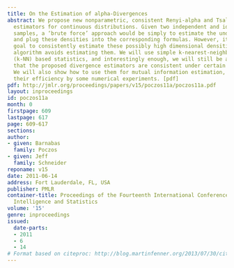 ```yaml
---
title: On the Estimation of alpha-Divergences
abstract: We propose new nonparametric, consistent Renyi-alpha and Tsallis-alpha divergence
  estimators for continuous distributions. Given two independent and identically distributed
  samples, a ‘brute force’ approach would be simply to estimate the underlying densities,
  and plug these densities into the corresponding formulas. However, it is not our
  goal to consistently estimate these possibly high dimensional densities, and our
  algorithm avoids estimating them. We will use simple k-nearest-neighbor distance
  (k-NN) based statistics, and interestingly enough, we will still be able to prove
  that the proposed divergence estimators are consistent under certain conditions.
  We will also show how to use them for mutual information estimation, and demonstrate
  their efficiency by some numerical experiments. [pdf]
pdf: http://jmlr.org/proceedings/papers/v15/poczos11a/poczos11a.pdf
layout: inproceedings
id: poczos11a
month: 0
firstpage: 609
lastpage: 617
page: 609-617
sections: 
author:
- given: Barnabas
  family: Poczos
- given: Jeff
  family: Schneider
reponame: v15
date: 2011-06-14
address: Fort Lauderdale, FL, USA
publisher: PMLR
container-title: Proceedings of the Fourteenth International Conference on Artificial
  Intelligence and Statistics
volume: '15'
genre: inproceedings
issued:
  date-parts:
  - 2011
  - 6
  - 14
# Format based on citeproc: http://blog.martinfenner.org/2013/07/30/citeproc-yaml-for-bibliographies/
---
```

